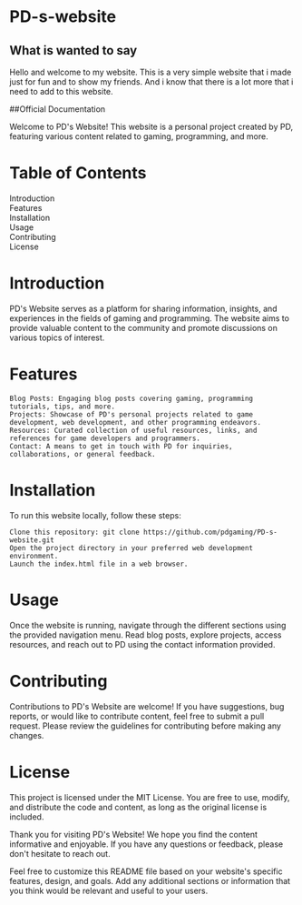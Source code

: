 # PD-s-website

## What is wanted to say

Hello and welcome to my website. This is a very simple website that i made just for fun and to show my friends. And i know that there is a lot more that i need to add to this website.

##Official Documentation

Welcome to PD's Website! This website is a personal project created by PD, featuring various content related to gaming, programming, and more.

# Table of Contents

Introduction  
Features  
Installation  
Usage  
Contributing  
License  

# Introduction

PD's Website serves as a platform for sharing information, insights, and experiences in the fields of gaming and programming. The website aims to provide valuable content to the community and promote discussions on various topics of interest.

# Features

    Blog Posts: Engaging blog posts covering gaming, programming tutorials, tips, and more.
    Projects: Showcase of PD's personal projects related to game development, web development, and other programming endeavors.
    Resources: Curated collection of useful resources, links, and references for game developers and programmers.
    Contact: A means to get in touch with PD for inquiries, collaborations, or general feedback.

# Installation

To run this website locally, follow these steps:

    Clone this repository: git clone https://github.com/pdgaming/PD-s-website.git
    Open the project directory in your preferred web development environment.
    Launch the index.html file in a web browser.

# Usage

Once the website is running, navigate through the different sections using the provided navigation menu. Read blog posts, explore projects, access resources, and reach out to PD using the contact information provided.

# Contributing

Contributions to PD's Website are welcome! If you have suggestions, bug reports, or would like to contribute content, feel free to submit a pull request. Please review the guidelines for contributing before making any changes.

# License

This project is licensed under the MIT License. You are free to use, modify, and distribute the code and content, as long as the original license is included.

Thank you for visiting PD's Website! We hope you find the content informative and enjoyable. If you have any questions or feedback, please don't hesitate to reach out.

Feel free to customize this README file based on your website's specific features, design, and goals. Add any additional sections or information that you think would be relevant and useful to your users.
